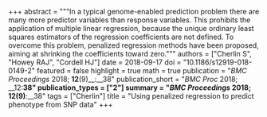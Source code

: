 +++
abstract = """In a typical genome-enabled prediction problem there are many more predictor variables than response variables. This prohibits the application of multiple linear regression, because the unique ordinary least squares estimators of the regression coefficients are not defined. To overcome this problem, penalized regression methods have been proposed, aiming at shrinking the coefficients toward zero."""
authors = ["Cherlin S", "Howey RAJ", "Cordell HJ"]
date = 2018-09-17
doi = "10.1186/s12919-018-0149-2"
featured = false
highlight = true
math = true
publication = "*BMC Proceedings* 2018; __12__(9)__:__38"
publication_short = "*BMC Proc* 2018; __12:__38"
publication_types = ["2"]
summary = "*BMC Proceedings* 2018; __12__(9)__:__38"
tags = ["Cherlin"]
title = "Using penalized regression to predict phenotype from SNP data"
+++

